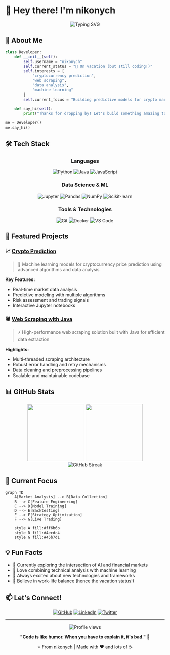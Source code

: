 # 👋 Hey there! I'm nikonych

<div align="center">
  <img src="https://readme-typing-svg.herokuapp.com?font=Fira+Code&pause=1000&color=36BCF7&center=true&vCenter=true&width=435&lines=Full-Stack+Developer;Data+Science+Enthusiast;Crypto+Trading+Explorer;Always+Learning+Something+New" alt="Typing SVG" />
</div>

## 🚀 About Me

```python
class Developer:
    def __init__(self):
        self.username = "nikonych"
        self.current_status = "🌴 On vacation (but still coding!)"
        self.interests = [
            "cryptocurrency prediction", 
            "web scraping", 
            "data analysis",
            "machine learning"
        ]
        self.current_focus = "Building predictive models for crypto markets"
    
    def say_hi(self):
        print("Thanks for dropping by! Let's build something amazing together 🚀")

me = Developer()
me.say_hi()
```

## 🛠️ Tech Stack

<div align="center">

### Languages
![Python](https://img.shields.io/badge/Python-3776AB?style=for-the-badge&logo=python&logoColor=white)
![Java](https://img.shields.io/badge/Java-ED8B00?style=for-the-badge&logo=java&logoColor=white)
![JavaScript](https://img.shields.io/badge/JavaScript-F7DF1E?style=for-the-badge&logo=javascript&logoColor=black)

### Data Science & ML
![Jupyter](https://img.shields.io/badge/Jupyter-F37626?style=for-the-badge&logo=jupyter&logoColor=white)
![Pandas](https://img.shields.io/badge/Pandas-150458?style=for-the-badge&logo=pandas&logoColor=white)
![NumPy](https://img.shields.io/badge/NumPy-013243?style=for-the-badge&logo=numpy&logoColor=white)
![Scikit-learn](https://img.shields.io/badge/Scikit--learn-F7931E?style=for-the-badge&logo=scikit-learn&logoColor=white)

### Tools & Technologies
![Git](https://img.shields.io/badge/Git-F05032?style=for-the-badge&logo=git&logoColor=white)
![Docker](https://img.shields.io/badge/Docker-2496ED?style=for-the-badge&logo=docker&logoColor=white)
![VS Code](https://img.shields.io/badge/VS_Code-007ACC?style=for-the-badge&logo=visual-studio-code&logoColor=white)

</div>

## 🎯 Featured Projects

### 📈 [Crypto Prediction](https://github.com/nikonych/crypto_prediction)
> 🤖 Machine learning models for cryptocurrency price prediction using advanced algorithms and data analysis

**Key Features:**
- Real-time market data analysis
- Predictive modeling with multiple algorithms
- Risk assessment and trading signals
- Interactive Jupyter notebooks

### 🕷️ [Web Scraping with Java](https://github.com/nikonych/Web-Scraping_mit_Java)
> ⚡ High-performance web scraping solution built with Java for efficient data extraction

**Highlights:**
- Multi-threaded scraping architecture
- Robust error handling and retry mechanisms
- Data cleaning and preprocessing pipelines
- Scalable and maintainable codebase

## 📊 GitHub Stats

<div align="center">
  <img height="180em" src="https://github-readme-stats.vercel.app/api?username=nikonych&show_icons=true&theme=tokyonight&include_all_commits=true&count_private=true"/>
  <img height="180em" src="https://github-readme-stats.vercel.app/api/top-langs/?username=nikonych&layout=compact&langs_count=7&theme=tokyonight"/>
</div>

<div align="center">
  <img src="https://github-readme-streak-stats.herokuapp.com/?user=nikonych&theme=tokyonight" alt="GitHub Streak" />
</div>

## 🌟 Current Focus

```mermaid
graph TD
    A[Market Analysis] --> B[Data Collection]
    B --> C[Feature Engineering]
    C --> D[Model Training]
    D --> E[Backtesting]
    E --> F[Strategy Optimization]
    F --> G[Live Trading]
    
    style A fill:#ff6b6b
    style D fill:#4ecdc4
    style G fill:#45b7d1
```

## 💡 Fun Facts

- 🎯 Currently exploring the intersection of AI and financial markets
- 🌊 Love combining technical analysis with machine learning
- 🚀 Always excited about new technologies and frameworks
- 🌴 Believe in work-life balance (hence the vacation status!)

## 📫 Let's Connect!

<div align="center">

[![GitHub](https://img.shields.io/badge/GitHub-100000?style=for-the-badge&logo=github&logoColor=white)](https://github.com/nikonych)
[![LinkedIn](https://img.shields.io/badge/LinkedIn-0077B5?style=for-the-badge&logo=linkedin&logoColor=white)](#)
[![Twitter](https://img.shields.io/badge/Twitter-1DA1F2?style=for-the-badge&logo=twitter&logoColor=white)](#)

</div>

---

<div align="center">
  <img src="https://komarev.com/ghpvc/?username=nikonych&style=flat-square&color=blue" alt="Profile views" />
  
  **"Code is like humor. When you have to explain it, it's bad."** 💭
</div>

<div align="center">
  
  ⭐ From [nikonych](https://github.com/nikonych) | Made with ❤️ and lots of ☕
  
</div>
